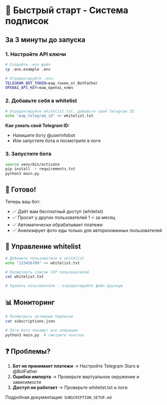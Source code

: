 # 🚀 Быстрый старт - Система подписок

## За 3 минуты до запуска

### 1. Настройте API ключи
```bash
# Создайте .env файл
cp .env.example .env

# Отредактируйте .env:
TELEGRAM_BOT_TOKEN=ваш_токен_от_BotFather
OPENAI_API_KEY=ваш_openai_ключ
```

### 2. Добавьте себя в whitelist
```bash
# Отредактируйте whitelist.txt, добавьте свой Telegram ID
echo "ваш_telegram_id" >> whitelist.txt
```

**Как узнать свой Telegram ID:**
- Напишите боту @userinfobot
- Или запустите бота и посмотрите в логи

### 3. Запустите бота
```bash
source venv/bin/activate
pip install -r requirements.txt
python3 main.py
```

## 🎯 Готово!

Теперь ваш бот:
- ✅ Даёт вам бесплатный доступ (whitelist)
- ✅ Просит у других пользователей 1 ⭐ за месяц
- ✅ Автоматически обрабатывает платежи
- ✅ Анализирует фото еды только для авторизованных пользователей

## 🔧 Управление whitelist

```bash
# Добавить пользователя в whitelist
echo "123456789" >> whitelist.txt

# Посмотреть список VIP пользователей  
cat whitelist.txt

# Удалить пользователя - отредактируйте файл вручную
```

## 📊 Мониторинг

```bash
# Посмотреть активные подписки
cat subscriptions.json

# Логи бота покажут все операции
python3 main.py  # смотрите консоль
```

## ❓ Проблемы?

1. **Бот не принимает платежи** → Настройте Telegram Stars в @BotFather
2. **Ошибки импорта** → Проверьте виртуальное окружение и зависимости  
3. **Доступ не работает** → Проверьте whitelist.txt и логи

Подробная документация: `SUBSCRIPTION_SETUP.md`
